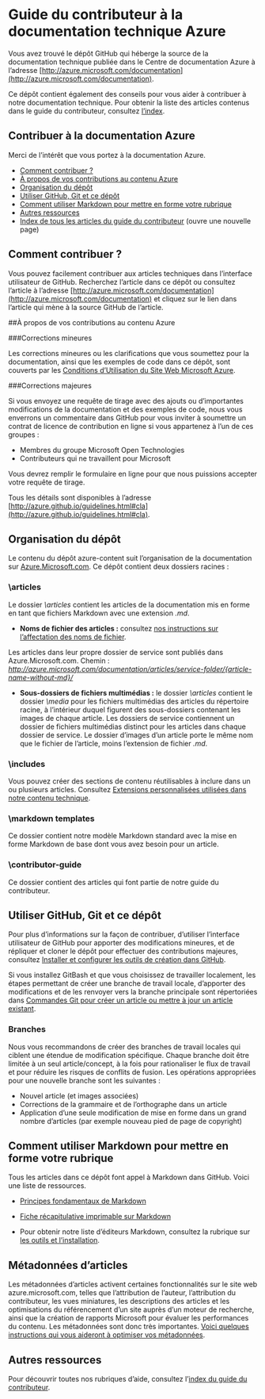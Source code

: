 # Guide du contributeur à la documentation technique Azure

Vous avez trouvé le dépôt GitHub qui héberge la source de la documentation technique publiée dans le Centre de documentation Azure à l’adresse [http://azure.microsoft.com/documentation](http://azure.microsoft.com/documentation).

Ce dépôt contient également des conseils pour vous aider à contribuer à notre documentation technique. Pour obtenir la liste des articles contenus dans le guide du contributeur, consultez [l’index](https://github.com/Azure/azure-content/blob/master/contributor-guide/contributor-guide-index.md).

## Contribuer à la documentation Azure

Merci de l’intérêt que vous portez à la documentation Azure.

* [Comment contribuer ?](#ways-to-contribute)
* [À propos de vos contributions au contenu Azure](#about-your-contributions-to-azure-content)
* [Organisation du dépôt](#repository-organization)
* [Utiliser GitHub, Git et ce dépôt](#use-github-git-and-this-repository)
* [Comment utiliser Markdown pour mettre en forme votre rubrique](#how-to-use-markdown-to-format-your-topic)
* [Autres ressources](#more-resources)
* [Index de tous les articles du guide du contributeur](https://github.com/Azure/azure-content/blob/master/contributor-guide/contributor-guide-index.md) (ouvre une nouvelle page)

## Comment contribuer ?

Vous pouvez facilement contribuer aux articles techniques dans l’interface utilisateur de GitHub. Recherchez l’article dans ce dépôt ou consultez l’article à l’adresse [http://azure.microsoft.com/documentation](http://azure.microsoft.com/documentation) et cliquez sur le lien dans l’article qui mène à la source GitHub de l’article.

##À propos de vos contributions au contenu Azure

###Corrections mineures

Les corrections mineures ou les clarifications que vous soumettez pour la documentation, ainsi que les exemples de code dans ce dépôt, sont couverts par les [Conditions d’Utilisation du Site Web Microsoft Azure](http://azure.microsoft.com/support/legal/website-terms-of-use/).


###Corrections majeures

Si vous envoyez une requête de tirage avec des ajouts ou d’importantes modifications de la documentation et des exemples de code, nous vous enverrons un commentaire dans GitHub pour vous inviter à soumettre un contrat de licence de contribution en ligne si vous appartenez à l’un de ces groupes :

* Membres du groupe Microsoft Open Technologies
* Contributeurs qui ne travaillent pour Microsoft

Vous devrez remplir le formulaire en ligne pour que nous puissions accepter votre requête de tirage.

Tous les détails sont disponibles à l’adresse [http://azure.github.io/guidelines.html#cla](http://azure.github.io/guidelines.html#cla).

## Organisation du dépôt

Le contenu du dépôt azure-content suit l’organisation de la documentation sur [Azure.Microsoft.com](http://azure.microsoft.com). Ce dépôt contient deux dossiers racines :

### \articles

Le dossier *\articles* contient les articles de la documentation mis en forme en tant que fichiers Markdown avec une extension *.md*.


* **Noms de fichier des articles :** consultez [nos instructions sur l’affectation des noms de fichier](https://github.com/Azure/azure-content/blob/master/contributor-guide/file-names-and-locations.md).

Les articles dans leur propre dossier de service sont publiés dans Azure.Microsoft.com. Chemin :
*http://azure.microsoft.com/documentation/articles/service-folder/{article-name-without-md}/*

* **Sous-dossiers de fichiers multimédias :** le dossier *\articles* contient le dossier *\media* pour les fichiers multimédias des articles du répertoire racine, à l’intérieur duquel figurent des sous-dossiers contenant les images de chaque article. Les dossiers de service contiennent un dossier de fichiers multimédias distinct pour les articles dans chaque dossier de service. Le dossier d’images d’un article porte le même nom que le fichier de l’article, moins l’extension de fichier *.md*.

### \includes

Vous pouvez créer des sections de contenu réutilisables à inclure dans un ou plusieurs articles. Consultez [Extensions personnalisées utilisées dans notre contenu technique](https://github.com/Azure/azure-content/blob/master/contributor-guide/custom-markdown-extensions.md).

### \markdown templates

Ce dossier contient notre modèle Markdown standard avec la mise en forme Markdown de base dont vous avez besoin pour un article.

### \contributor-guide

Ce dossier contient des articles qui font partie de notre guide du contributeur.

## Utiliser GitHub, Git et ce dépôt

Pour plus d’informations sur la façon de contribuer, d’utiliser l’interface utilisateur de GitHub pour apporter des modifications mineures, et de répliquer et cloner le dépôt pour effectuer des contributions majeures, consultez [Installer et configurer les outils de création dans GitHub](https://github.com/Azure/azure-content/blob/master/contributor-guide/tools-and-setup.md).

Si vous installez GitBash et que vous choisissez de travailler localement, les étapes permettant de créer une branche de travail locale, d’apporter des modifications et de les renvoyer vers la branche principale sont répertoriées dans [Commandes Git pour créer un article ou mettre à jour un article existant](https://github.com/Azure/azure-content/blob/master/contributor-guide/git-commands-for-master.md).

### Branches

Nous vous recommandons de créer des branches de travail locales qui ciblent une étendue de modification spécifique. Chaque branche doit être limitée à un seul article/concept, à la fois pour rationaliser le flux de travail et pour réduire les risques de conflits de fusion. Les opérations appropriées pour une nouvelle branche sont les suivantes :

* Nouvel article (et images associées)
* Corrections de la grammaire et de l’orthographe dans un article
* Application d’une seule modification de mise en forme dans un grand nombre d’articles (par exemple nouveau pied de page de copyright)

## Comment utiliser Markdown pour mettre en forme votre rubrique

Tous les articles dans ce dépôt font appel à Markdown dans GitHub. Voici une liste de ressources.

- [Principes fondamentaux de Markdown](https://help.github.com/articles/markdown-basics/)

- [Fiche récapitulative imprimable sur Markdown](https://github.com/Azure/azure-content/blob/master/contributor-guide/media/documents/markdown-cheatsheet.pdf?raw=true)

- Pour obtenir notre liste d’éditeurs Markdown, consultez la rubrique sur [les outils et l’installation](https://github.com/Azure/azure-content/blob/master/contributor-guide/tools-and-setup.md#install-a-markdown-editor).

## Métadonnées d’articles

Les métadonnées d’articles activent certaines fonctionnalités sur le site web azure.microsoft.com, telles que l’attribution de l’auteur, l’attribution du contributeur, les vues miniatures, les descriptions des articles et les optimisations du référencement d’un site auprès d’un moteur de recherche, ainsi que la création de rapports Microsoft pour évaluer les performances du contenu. Les métadonnées sont donc très importantes. [Voici quelques instructions qui vous aideront à optimiser vos métadonnées](./contributor-guide/article-metadata.md).

## Autres ressources

Pour découvrir toutes nos rubriques d’aide, consultez l’[index du guide du contributeur](https://github.com/Azure/azure-content/blob/master/contributor-guide/contributor-guide-index.md).

<!----HONumber=AcomDC_0307_2016-->